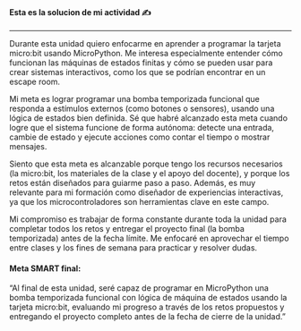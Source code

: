 #### Esta es la solucion de mi actividad ✍️
---

Durante esta unidad quiero enfocarme en aprender a programar la tarjeta micro:bit usando MicroPython. Me interesa especialmente entender cómo funcionan las máquinas de estados finitas y cómo se pueden usar para crear sistemas interactivos, como los que se podrían encontrar en un escape room.

Mi meta es lograr programar una bomba temporizada funcional que responda a estímulos externos (como botones o sensores), usando una lógica de estados bien definida. Sé que habré alcanzado esta meta cuando logre que el sistema funcione de forma autónoma: detecte una entrada, cambie de estado y ejecute acciones como contar el tiempo o mostrar mensajes.

Siento que esta meta es alcanzable porque tengo los recursos necesarios (la micro:bit, los materiales de la clase y el apoyo del docente), y porque los retos están diseñados para guiarme paso a paso. Además, es muy relevante para mi formación como diseñador de experiencias interactivas, ya que los microcontroladores son herramientas clave en este campo.

Mi compromiso es trabajar de forma constante durante toda la unidad para completar todos los retos y entregar el proyecto final (la bomba temporizada) antes de la fecha límite. Me enfocaré en aprovechar el tiempo entre clases y los fines de semana para practicar y resolver dudas.

#### **Meta SMART final:**
“Al final de esta unidad, seré capaz de programar en MicroPython una bomba temporizada funcional con lógica de máquina de estados usando la tarjeta micro:bit, evaluando mi progreso a través de los retos propuestos y entregando el proyecto completo antes de la fecha de cierre de la unidad.”